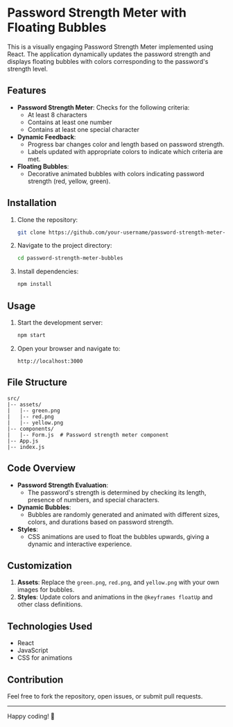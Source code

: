# Password Strength Meter with Floating Bubbles

This is a visually engaging Password Strength Meter implemented using React. The application dynamically updates the password strength and displays floating bubbles with colors corresponding to the password's strength level.

## Features

- **Password Strength Meter**: Checks for the following criteria:
  - At least 8 characters
  - Contains at least one number
  - Contains at least one special character
- **Dynamic Feedback**:
  - Progress bar changes color and length based on password strength.
  - Labels updated with appropriate colors to indicate which criteria are met.
- **Floating Bubbles**:
  - Decorative animated bubbles with colors indicating password strength (red, yellow, green).

## Installation

1. Clone the repository:
   ```bash
   git clone https://github.com/your-username/password-strength-meter-bubbles.git
   ```
2. Navigate to the project directory:
   ```bash
   cd password-strength-meter-bubbles
   ```
3. Install dependencies:
   ```bash
   npm install
   ```

## Usage

1. Start the development server:
   ```bash
   npm start
   ```
2. Open your browser and navigate to:
   ```
   http://localhost:3000
   ```

## File Structure

```plaintext
src/
|-- assets/
|   |-- green.png
|   |-- red.png
|   |-- yellow.png
|-- components/
|   |-- Form.js  # Password strength meter component
|-- App.js
|-- index.js
```

## Code Overview

- **Password Strength Evaluation**:
  - The password's strength is determined by checking its length, presence of numbers, and special characters.
- **Dynamic Bubbles**:
  - Bubbles are randomly generated and animated with different sizes, colors, and durations based on password strength.
- **Styles**:
  - CSS animations are used to float the bubbles upwards, giving a dynamic and interactive experience.

## Customization

1. **Assets**: Replace the `green.png`, `red.png`, and `yellow.png` with your own images for bubbles.
2. **Styles**: Update colors and animations in the `@keyframes floatUp` and other class definitions.

## Technologies Used

- React
- JavaScript
- CSS for animations

## Contribution

Feel free to fork the repository, open issues, or submit pull requests.

---

Happy coding! 🎉
